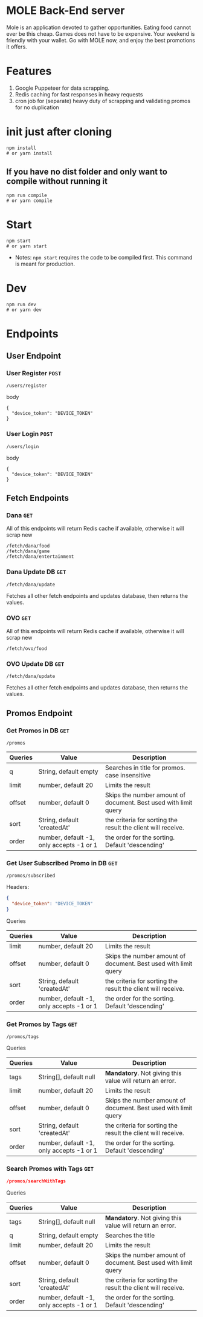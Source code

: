 # MOLE Back-End server

Mole is an application devoted to gather opportunities. Eating food cannot ever be this cheap. Games does not have to be expensive. Your weekend is friendly with your wallet. Go with MOLE now, and enjoy the best promotions it offers.

# Features

1. Google Puppeteer for data scrapping.
2. Redis caching for fast responses in heavy requests
3. cron job for (separate) heavy duty of scrapping and validating promos for no duplication

# init just after cloning

```
npm install
# or yarn install
```

## If you have no dist folder and only want to compile without running it

```
npm run compile
# or yarn compile
```

# Start

```
npm start
# or yarn start
```

- Notes: `npm start` requires the code to be compiled first. This command is meant for production.

# Dev

```
npm run dev
# or yarn dev
```

# Endpoints

## User Endpoint

### User Register `POST`

```
/users/register
```

body

```
{
  "device_token": "DEVICE_TOKEN"
}
```

### User Login `POST`

```
/users/login
```

body

```
{
  "device_token": "DEVICE_TOKEN"
}
```

## Fetch Endpoints

### Dana `GET`

All of this endpoints will return Redis cache if available, otherwise it will scrap new

```
/fetch/dana/food
/fetch/dana/game
/fetch/dana/entertainment
```

### Dana Update DB `GET`

```
/fetch/dana/update
```

Fetches all other fetch endpoints and updates database, then returns the values.

### OVO `GET`

All of this endpoints will return Redis cache if available, otherwise it will scrap new

```
/fetch/ovo/food
```

### OVO Update DB `GET`

```
/fetch/dana/update
```

Fetches all other fetch endpoints and updates database, then returns the values.

## Promos Endpoint

### Get Promos in DB `GET`

```
/promos
```

| Queries | Value                                     | Description                                                  |
| ------- | ----------------------------------------- | ------------------------------------------------------------ |
| q       | String, default empty                     | Searches in title for promos. case insensitive               |
| limit   | number, default 20                        | Limits the result                                            |
| offset  | number, default 0                         | Skips the number amount of document. Best used with limit query |
| sort    | String, default 'createdAt'               | the criteria for sorting the result the client will receive. |
| order   | number, default -1,  only accepts -1 or 1 | the order for the sorting. Default 'descending'              |



### Get User Subscribed Promo in DB `GET`

```
/promos/subscribed
```

Headers:

```json
{
  "device_token": "DEVICE_TOKEN"
}
```

Queries

| Queries | Value                                     | Description                                                  |
| ------- | ----------------------------------------- | ------------------------------------------------------------ |
| limit   | number, default 20                        | Limits the result                                            |
| offset  | number, default 0                         | Skips the number amount of document. Best used with limit query |
| sort    | String, default 'createdAt'               | the criteria for sorting the result the client will receive. |
| order   | number, default -1,  only accepts -1 or 1 | the order for the sorting. Default 'descending'              |

### Get Promos by Tags `GET`

```http
/promos/tags
```

Queries

| Queries | Value                                     | Description                                                  |
| ------- | ----------------------------------------- | ------------------------------------------------------------ |
| tags    | String[], default null                    | **Mandatory**.  Not giving this value will return an error.  |
| limit   | number, default 20                        | Limits the result                                            |
| offset  | number, default 0                         | Skips the number amount of document. Best used with limit query |
| sort    | String, default 'createdAt'               | the criteria for sorting the result the client will receive. |
| order   | number, default -1,  only accepts -1 or 1 | the order for the sorting. Default 'descending'              |

### Search Promos with Tags `GET`

```json
/promos/searchWithTags
```

Queries

| Queries | Value                                     | Description                                                  |
| ------- | ----------------------------------------- | ------------------------------------------------------------ |
| tags    | String[], default null                    | **Mandatory**.  Not giving this value will return an error.  |
| q       | String, default empty                     | Searches the title                                           |
| limit   | number, default 20                        | Limits the result                                            |
| offset  | number, default 0                         | Skips the number amount of document. Best used with limit query |
| sort    | String, default 'createdAt'               | the criteria for sorting the result the client will receive. |
| order   | number, default -1,  only accepts -1 or 1 | the order for the sorting. Default 'descending'              |

### 